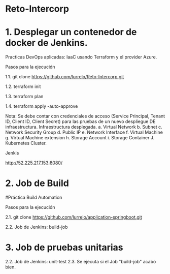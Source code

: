 # Reto-Intercorp
# 1. Desplegar un contenedor de docker de Jenkins.

Practicas DevOps aplicadas: IaaC usando Terraform y el provider Azure.

Pasos para la ejecución

1.1. git clone https://github.com/lurrelo/Reto-Intercorp.git

1.2. terraform init

1.3. terraform plan

1.4. terraform apply -auto-approve

Nota: Se debe contar con credenciales de acceso (Service Principal, Tenant ID, Client ID, Client Secret) para las pruebas de un nuevo despliegue DE infraestructura.
Infraestructura desplegada.
a. Virtual Network
b. Subnet
c. Network Security Group
d. Public IP
e. Network Interface
f. Virtual Machine
g. Virtual Machine extension
h. Storage Account
i. Storage Container
J. Kubernetes Cluster.

Jenkis

http://52.225.217.153:8080/

# 2. Job de Build

#Práctica Build Automation

Pasos para la ejecución

2.1. git clone https://github.com/lurrelo/application-springboot.git

2.2. Job de Jenkins: build-job

# 3. Job de pruebas unitarias

2.2. Job de Jenkins: unit-test
2.3. Se ejecuta si el Job "build-job" acabo bien.
